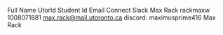 Full Name         UtorId         Student Id         Email                            Connect                          Slack
Max Rack          rackmaxw       1008071881         max.rack@mail.utoronto.ca        discord: maximusprime416         Max Rack


